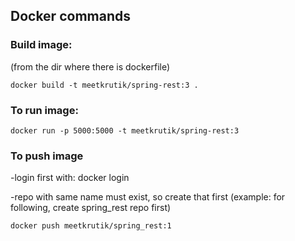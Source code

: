 ## Docker commands

### Build image:
(from the dir where there is dockerfile)

	docker build -t meetkrutik/spring-rest:3 .

### To run image:
	docker run -p 5000:5000 -t meetkrutik/spring-rest:3
	
### To push image 
-login first with: docker login 

-repo with same name must exist, so create that first (example: for following, create spring_rest repo first)

	docker push meetkrutik/spring_rest:1
	

